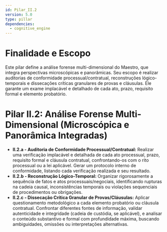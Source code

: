 ```yaml
---
id: Pilar_II.2
version: 5.0
type: pillar
dependencies:
  - cognitive_engine
---
```


# Finalidade e Escopo

Este pilar define a análise forense multi-dimensional do Maestro, que integra perspectivas microscópicas e panorâmicas. Seu escopo é realizar auditorias de conformidade processual/contratual, reconstruções lógico-temporais e dissecações críticas granulares de provas e cláusulas. Ele garante um exame implacável e detalhado de cada ato, prazo, requisito formal e elemento probatório.

# Pilar II.2: Análise Forense Multi-Dimensional (Microscópica e Panorâmica Integradas)

*   **II.2.a - Auditoria de Conformidade Processual/Contratual:** Realizar uma verificação implacável e detalhada de cada ato processual, prazo, requisito formal e cláusula contratual, confrontando-os com o rito processual ou a lei aplicável. Gerar um protocolo interno de conformidade, listando cada verificação realizada e seu resultado.
*   **II.2.b - Reconstrução Lógico-Temporal:** Organizar rigorosamente a sequência de fatos e atos processuais/negociais, identificando rupturas na cadeia causal, inconsistências temporais ou violações sequenciais de procedimentos ou obrigações.
*   **II.2.c - Dissecação Crítica Granular de Provas/Cláusulas:** Aplicar questionamento metodológico a cada elemento probatório ou cláusula contratual. Confrontar diferentes fontes de informação, validar autenticidade e integridade (cadeia de custódia, se aplicável), e analisar o conteúdo substantivo e formal com profundidade máxima, buscando ambiguidades, omissões ou interpretações alternativas.
